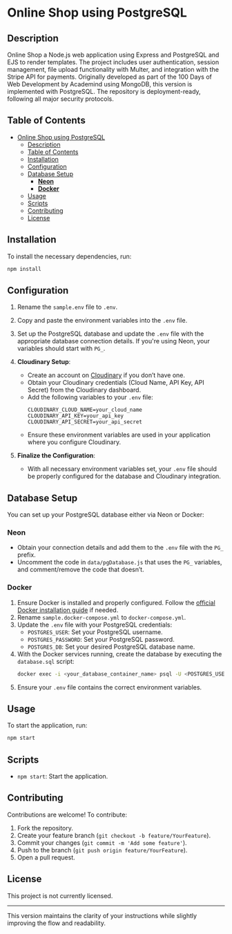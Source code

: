 # Online Shop using PostgreSQL

## Description
Online Shop a Node.js web application using Express and PostgreSQL and EJS to render templates. The project includes user authentication, session management, file upload functionality with Multer, and integration with the Stripe API for payments. Originally developed as part of the 100 Days of Web Development by Academind using MongoDB, this version is implemented with PostgreSQL. The repository is deployment-ready, following all major security protocols.

## Table of Contents

- [Online Shop using PostgreSQL](#online-shop-using-postgresql)
  - [Description](#description)
  - [Table of Contents](#table-of-contents)
  - [Installation](#installation)
  - [Configuration](#configuration)
  - [Database Setup](#database-setup)
    - [**Neon**](#neon)
    - [**Docker**](#docker)
  - [Usage](#usage)
  - [Scripts](#scripts)
  - [Contributing](#contributing)
  - [License](#license)

## Installation

To install the necessary dependencies, run:

```bash
npm install
```

## Configuration

1. Rename the `sample.env` file to `.env`.
2. Copy and paste the environment variables into the `.env` file.
3. Set up the PostgreSQL database and update the `.env` file with the appropriate database connection details. If you're using Neon, your variables should start with `PG_`.
4. **Cloudinary Setup**:
   - Create an account on [Cloudinary](https://cloudinary.com/) if you don’t have one.
   - Obtain your Cloudinary credentials (Cloud Name, API Key, API Secret) from the Cloudinary dashboard.
   - Add the following variables to your `.env` file:
     ```env
     CLOUDINARY_CLOUD_NAME=your_cloud_name
     CLOUDINARY_API_KEY=your_api_key
     CLOUDINARY_API_SECRET=your_api_secret
     ```
   - Ensure these environment variables are used in your application where you configure Cloudinary.

5. **Finalize the Configuration**:
   - With all necessary environment variables set, your `.env` file should be properly configured for the database and Cloudinary integration.

## Database Setup

You can set up your PostgreSQL database either via Neon or Docker:

### **Neon**

- Obtain your connection details and add them to the `.env` file with the `PG_` prefix.
- Uncomment the code in `data/pgDatabase.js` that uses the `PG_` variables, and comment/remove the code that doesn’t.

### **Docker**

1. Ensure Docker is installed and properly configured. Follow the [official Docker installation guide](https://docs.docker.com/get-docker/) if needed.
2. Rename `sample.docker-compose.yml` to `docker-compose.yml`.
3. Update the `.env` file with your PostgreSQL credentials:
   - `POSTGRES_USER`: Set your PostgreSQL username.
   - `POSTGRES_PASSWORD`: Set your PostgreSQL password.
   - `POSTGRES_DB`: Set your desired PostgreSQL database name.
4. With the Docker services running, create the database by executing the `database.sql` script:
   ```bash
   docker exec -i <your_database_container_name> psql -U <POSTGRES_USER> -d <POSTGRES_DB> -f /path/to/your/database.sql
   ```
5. Ensure your `.env` file contains the correct environment variables.

## Usage

To start the application, run:

```bash
npm start
```

## Scripts

- `npm start`: Start the application.

## Contributing

Contributions are welcome! To contribute:

1. Fork the repository.
2. Create your feature branch (`git checkout -b feature/YourFeature`).
3. Commit your changes (`git commit -m 'Add some feature'`).
4. Push to the branch (`git push origin feature/YourFeature`).
5. Open a pull request.

## License

This project is not currently licensed.

---

This version maintains the clarity of your instructions while slightly improving the flow and readability.